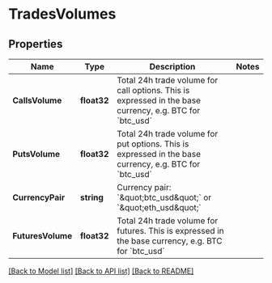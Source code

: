 # TradesVolumes

## Properties

Name | Type | Description | Notes
------------ | ------------- | ------------- | -------------
**CallsVolume** | **float32** | Total 24h trade volume for call options. This is expressed in the base currency, e.g. BTC for &#x60;btc_usd&#x60; | 
**PutsVolume** | **float32** | Total 24h trade volume for put options. This is expressed in the base currency, e.g. BTC for &#x60;btc_usd&#x60; | 
**CurrencyPair** | **string** | Currency pair: &#x60;\&quot;btc_usd\&quot;&#x60; or &#x60;\&quot;eth_usd\&quot;&#x60; | 
**FuturesVolume** | **float32** | Total 24h trade volume for futures. This is expressed in the base currency, e.g. BTC for &#x60;btc_usd&#x60; | 

[[Back to Model list]](../README.md#documentation-for-models) [[Back to API list]](../README.md#documentation-for-api-endpoints) [[Back to README]](../README.md)


